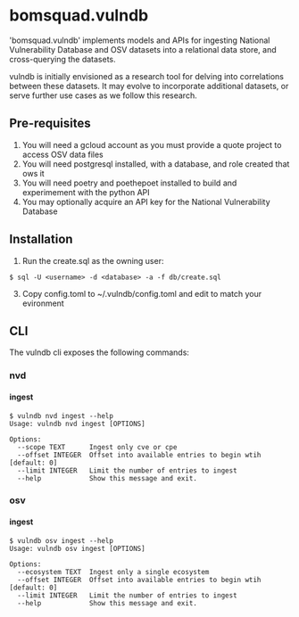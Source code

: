 # bomsquad.vulndb

'bomsquad.vulndb' implements models and APIs for ingesting National Vulnerability Database and OSV datasets
into a relational data store, and cross-querying the datasets.

vulndb is initially envisioned as a research tool for delving into correlations between these datasets. It
may evolve to incorporate additional datasets, or serve further use cases as we follow this research.

## Pre-requisites

1. You will need a gcloud account as you must provide a quote project to access OSV data files
2. You will need postgresql installed, with a database, and role created that ows it
3. You will need poetry and poethepoet installed to build and experimement with the python API
3. You may optionally acquire an API key for the National Vulnerability Database

## Installation

1. Run the create.sql as the owning user:
```
$ sql -U <username> -d <database> -a -f db/create.sql
```
3. Copy config.toml to ~/.vulndb/config.toml and edit to match your evironment

## CLI

The vulndb cli exposes the following commands:


### nvd

#### ingest

```
$ vulndb nvd ingest --help
Usage: vulndb nvd ingest [OPTIONS]

Options:
  --scope TEXT      Ingest only cve or cpe
  --offset INTEGER  Offset into available entries to begin wtih  [default: 0]
  --limit INTEGER   Limit the number of entries to ingest
  --help            Show this message and exit.
```

### osv

#### ingest

```
$ vulndb osv ingest --help
Usage: vulndb osv ingest [OPTIONS]

Options:
  --ecosystem TEXT  Ingest only a single ecosystem
  --offset INTEGER  Offset into available entries to begin wtih  [default: 0]
  --limit INTEGER   Limit the number of entries to ingest
  --help            Show this message and exit.
```

